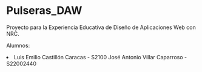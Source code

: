 # Pulseras_DAW

Proyecto para la Experiencia Educativa de Diseño de Aplicaciones Web con NRC.

Alumnos: 
<li>
  Luis Emilio Castillón Caracas - S2100
  José Antonio Villar Caparroso - S22002440
</li>

